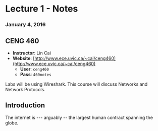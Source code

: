 # Lecture 1 - Notes  

### January 4, 2016  

## CENG 460

* __Instructor__: Lin Cai
* __Website__: [http://www.ece.uvic.ca/~cai/ceng460](http://www.ece.uvic.ca/~cai/ceng460)
    * __User__: `ceng460`
    * __Pass__: `460notes`

Labs will be using Wireshark. This course will discuss Networks and Network Protocols.

## Introduction

The internet is --- arguably -- the largest human contract spanning the globe.

